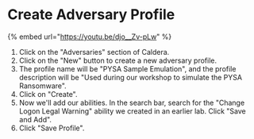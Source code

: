 # Create Adversary Profile

{% embed url="https://youtu.be/djo__Zv-pLw" %}

1. Click on the "Adversaries" section of Caldera.
2. Click on the "New" button to create a new adversary profile.&#x20;
3. The profile name will be "PYSA Sample Emulation", and the profile description will be "Used during our workshop to simulate the PYSA Ransomware".
4. Click on "Create".
5. Now we'll add our abilities. In the search bar, search for the "Change Logon Legal Warning" ability we created in an earlier lab. Click "Save and Add".
6. Click "Save Profile".
